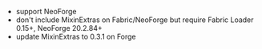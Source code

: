 - support NeoForge
- don't include MixinExtras on Fabric/NeoForge but require Fabric Loader 0.15+, NeoForge 20.2.84+
- update MixinExtras to 0.3.1 on Forge